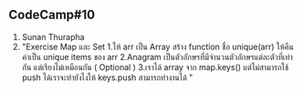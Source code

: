 ## CodeCamp#10 ##
1. Sunan Thurapha
2. "Exercise Map และ Set
    1.ให้ arr เป็น Array สร้าง function ชื่อ unique(arr) ให้คืนค่าเป็น unique items ของ arr
    2.Anagram เป็นตัวอักษรที่มีจำนวนตัวอักษรแต่ละตัวที่เท่ากัน แต่เรียงไม่เหมือนกัน ( Optional )
    3.เราได้ array จาก map.keys() แต่ไม่สามารถใช้ push ได้เราจะทำยังไงให้ keys.push สามารถทำงานได้
    "